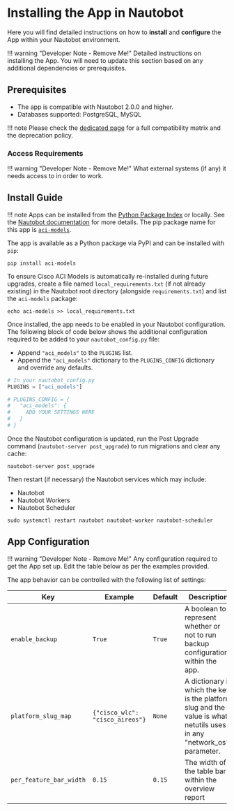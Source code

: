 # Installing the App in Nautobot

Here you will find detailed instructions on how to **install** and **configure** the App within your Nautobot environment.

!!! warning "Developer Note - Remove Me!"
    Detailed instructions on installing the App. You will need to update this section based on any additional dependencies or prerequisites.

## Prerequisites

- The app is compatible with Nautobot 2.0.0 and higher.
- Databases supported: PostgreSQL, MySQL

!!! note
    Please check the [dedicated page](compatibility_matrix.md) for a full compatibility matrix and the deprecation policy.

### Access Requirements

!!! warning "Developer Note - Remove Me!"
    What external systems (if any) it needs access to in order to work.

## Install Guide

!!! note
    Apps can be installed from the [Python Package Index](https://pypi.org/) or locally. See the [Nautobot documentation](https://docs.nautobot.com/projects/core/en/stable/user-guide/administration/installation/app-install/) for more details. The pip package name for this app is [`aci-models`](https://pypi.org/project/aci-models/).

The app is available as a Python package via PyPI and can be installed with `pip`:

```shell
pip install aci-models
```

To ensure Cisco ACI Models is automatically re-installed during future upgrades, create a file named `local_requirements.txt` (if not already existing) in the Nautobot root directory (alongside `requirements.txt`) and list the `aci-models` package:

```shell
echo aci-models >> local_requirements.txt
```

Once installed, the app needs to be enabled in your Nautobot configuration. The following block of code below shows the additional configuration required to be added to your `nautobot_config.py` file:

- Append `"aci_models"` to the `PLUGINS` list.
- Append the `"aci_models"` dictionary to the `PLUGINS_CONFIG` dictionary and override any defaults.

```python
# In your nautobot_config.py
PLUGINS = ["aci_models"]

# PLUGINS_CONFIG = {
#   "aci_models": {
#     ADD YOUR SETTINGS HERE
#   }
# }
```

Once the Nautobot configuration is updated, run the Post Upgrade command (`nautobot-server post_upgrade`) to run migrations and clear any cache:

```shell
nautobot-server post_upgrade
```

Then restart (if necessary) the Nautobot services which may include:

- Nautobot
- Nautobot Workers
- Nautobot Scheduler

```shell
sudo systemctl restart nautobot nautobot-worker nautobot-scheduler
```

## App Configuration

!!! warning "Developer Note - Remove Me!"
    Any configuration required to get the App set up. Edit the table below as per the examples provided.

The app behavior can be controlled with the following list of settings:

| Key     | Example | Default | Description                          |
| ------- | ------ | -------- | ------------------------------------- |
| `enable_backup` | `True` | `True` | A boolean to represent whether or not to run backup configurations within the app. |
| `platform_slug_map` | `{"cisco_wlc": "cisco_aireos"}` | `None` | A dictionary in which the key is the platform slug and the value is what netutils uses in any "network_os" parameter. |
| `per_feature_bar_width` | `0.15` | `0.15` | The width of the table bar within the overview report |
